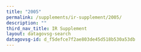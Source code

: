 ```yaml
---
title: "2005"
permalink: /supplements/ir-supplement/2005/
description: ""
third_nav_title: IR Supplement
layout: datagovsg-search
datagovsg-id: d_f5defce7f2ae803de45d518b530a53db
---
```


